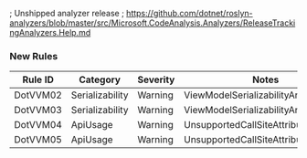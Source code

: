 ﻿; Unshipped analyzer release
; https://github.com/dotnet/roslyn-analyzers/blob/master/src/Microsoft.CodeAnalysis.Analyzers/ReleaseTrackingAnalyzers.Help.md

### New Rules
Rule ID | Category | Severity | Notes
--------|----------|----------|-------
DotVVM02 | Serializability | Warning | ViewModelSerializabilityAnalyzer
DotVVM03 | Serializability | Warning | ViewModelSerializabilityAnalyzer
DotVVM04 | ApiUsage | Warning | UnsupportedCallSiteAttributeAnalyzer
DotVVM05 | ApiUsage | Warning | UnsupportedCallSiteAttributeAnalyzer
